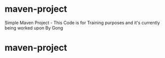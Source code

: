 # maven-project

Simple Maven Project - This Code is for Training purposes and it's currently being worked upon By Gong

# maven-project
